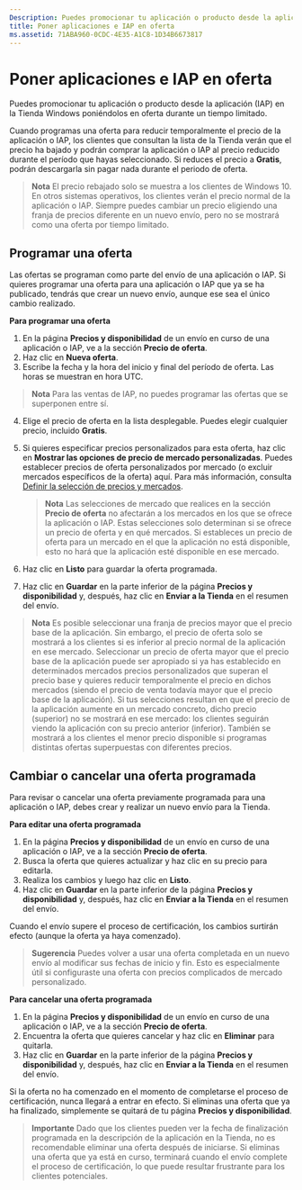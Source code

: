 ```yaml
---
Description: Puedes promocionar tu aplicación o producto desde la aplicación (IAP) en la Tienda Windows poniéndolos en oferta durante un tiempo limitado.
title: Poner aplicaciones e IAP en oferta
ms.assetid: 71ABA960-0CDC-4E35-A1C8-1D34B6673817
---
```


# Poner aplicaciones e IAP en oferta


Puedes promocionar tu aplicación o producto desde la aplicación (IAP) en la Tienda Windows poniéndolos en oferta durante un tiempo limitado.

Cuando programas una oferta para reducir temporalmente el precio de la aplicación o IAP, los clientes que consultan la lista de la Tienda verán que el precio ha bajado y podrán comprar la aplicación o IAP al precio reducido durante el período que hayas seleccionado. Si reduces el precio a **Gratis**, podrán descargarla sin pagar nada durante el periodo de oferta.

> **Nota**  El precio rebajado solo se muestra a los clientes de Windows 10. En otros sistemas operativos, los clientes verán el precio normal de la aplicación o IAP. Siempre puedes cambiar un precio eligiendo una franja de precios diferente en un nuevo envío, pero no se mostrará como una oferta por tiempo limitado.

## Programar una oferta


Las ofertas se programan como parte del envío de una aplicación o IAP. Si quieres programar una oferta para una aplicación o IAP que ya se ha publicado, tendrás que crear un nuevo envío, aunque ese sea el único cambio realizado.

**Para programar una oferta**

1.  En la página **Precios y disponibilidad** de un envío en curso de una aplicación o IAP, ve a la sección **Precio de oferta**.
2.  Haz clic en **Nueva oferta**.
3.  Escribe la fecha y la hora del inicio y final del período de oferta. Las horas se muestran en hora UTC.

   > **Nota**  Para las ventas de IAP, no puedes programar las ofertas que se superponen entre sí.

4.  Elige el precio de oferta en la lista desplegable. Puedes elegir cualquier precio, incluido **Gratis**.
5.  Si quieres especificar precios personalizados para esta oferta, haz clic en **Mostrar las opciones de precio de mercado personalizadas**. Puedes establecer precios de oferta personalizados por mercado (o excluir mercados específicos de la oferta) aquí. Para más información, consulta [Definir la selección de precios y mercados](define-pricing-and-market-selection.md).

    > **Nota**  Las selecciones de mercado que realices en la sección **Precio de oferta** no afectarán a los mercados en los que se ofrece la aplicación o IAP. Estas selecciones solo determinan si se ofrece un precio de oferta y en qué mercados. Si estableces un precio de oferta para un mercado en el que la aplicación no está disponible, esto no hará que la aplicación esté disponible en ese mercado.

6.  Haz clic en **Listo** para guardar la oferta programada.
7.  Haz clic en **Guardar** en la parte inferior de la página **Precios y disponibilidad** y, después, haz clic en **Enviar a la Tienda** en el resumen del envío.

> **Nota**  Es posible seleccionar una franja de precios mayor que el precio base de la aplicación. Sin embargo, el precio de oferta solo se mostrará a los clientes si es inferior al precio normal de la aplicación en ese mercado. Seleccionar un precio de oferta mayor que el precio base de la aplicación puede ser apropiado si ya has establecido en determinados mercados precios personalizados que superan el precio base y quieres reducir temporalmente el precio en dichos mercados (siendo el precio de venta todavía mayor que el precio base de la aplicación). Si tus selecciones resultan en que el precio de la aplicación aumente en un mercado concreto, dicho precio (superior) no se mostrará en ese mercado: los clientes seguirán viendo la aplicación con su precio anterior (inferior). También se mostrará a los clientes el menor precio disponible si programas distintas ofertas superpuestas con diferentes precios.

## Cambiar o cancelar una oferta programada


Para revisar o cancelar una oferta previamente programada para una aplicación o IAP, debes crear y realizar un nuevo envío para la Tienda.

**Para editar una oferta programada**

1.  En la página **Precios y disponibilidad** de un envío en curso de una aplicación o IAP, ve a la sección **Precio de oferta**.
2.  Busca la oferta que quieres actualizar y haz clic en su precio para editarla.
3.  Realiza los cambios y luego haz clic en **Listo**.
4.  Haz clic en **Guardar** en la parte inferior de la página **Precios y disponibilidad** y, después, haz clic en **Enviar a la Tienda** en el resumen del envío.

Cuando el envío supere el proceso de certificación, los cambios surtirán efecto (aunque la oferta ya haya comenzado).

> **Sugerencia**  Puedes volver a usar una oferta completada en un nuevo envío al modificar sus fechas de inicio y fin. Esto es especialmente útil si configuraste una oferta con precios complicados de mercado personalizado.
 
**Para cancelar una oferta programada**

1.  En la página **Precios y disponibilidad** de un envío en curso de una aplicación o IAP, ve a la sección **Precio de oferta**.
2.  Encuentra la oferta que quieres cancelar y haz clic en **Eliminar** para quitarla.
3.  Haz clic en **Guardar** en la parte inferior de la página **Precios y disponibilidad** y, después, haz clic en **Enviar a la Tienda** en el resumen del envío.

Si la oferta no ha comenzado en el momento de completarse el proceso de certificación, nunca llegará a entrar en efecto. Si eliminas una oferta que ya ha finalizado, simplemente se quitará de tu página **Precios y disponibilidad**.

> **Importante**  Dado que los clientes pueden ver la fecha de finalización programada en la descripción de la aplicación en la Tienda, no es recomendable eliminar una oferta después de iniciarse. Si eliminas una oferta que ya está en curso, terminará cuando el envío complete el proceso de certificación, lo que puede resultar frustrante para los clientes potenciales.



<!--HONumber=Mar16_HO1-->


